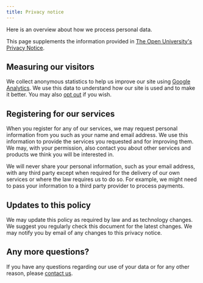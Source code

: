 ```yaml
---
title: Privacy notice
---
```


Here is an overview about how we process personal data.

This page supplements the information provided in 
[The Open University's Privacy Notice][ou-privacy].

## Measuring our visitors

We collect anonymous statistics to help us improve our site using 
[Google Analytics](https://support.google.com/analytics/answer/6004245).
We use this data to understand how our site is used and to make it better. 
You may also [opt out](https://tools.google.com/dlpage/gaoptout) if you wish.

## Registering for our services

When you register for any of our services, we may request personal information 
from you such as your name and email address. We use this information to 
provide the services you requested and for improving them. We may, with your 
permission, also contact you about other services and products we think you 
will be interested in.

We will never share your personal information, such as your email address, with 
any third party except when required for the delivery of our own services or 
where the law requires us to do so. For example, we might need to pass your 
information to a third party provider to process payments.

## Updates to this policy

We may update this policy as required by law and as technology changes. 
We suggest you regularly check this document for the latest changes. We may 
notify you by email of any changes to this privacy notice.

## Any more questions?

If you have any questions regarding our use of your data or for any other
reason, please [contact us](~contact).

[ou-privacy]: https://www.open.ac.uk/about/main/strategy-and-policies/policies-and-statements/website-privacy-ou
